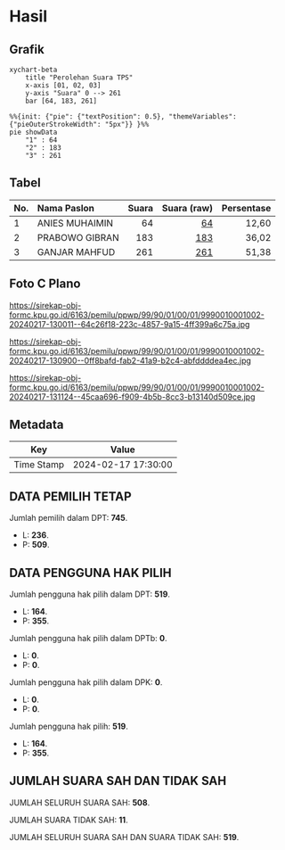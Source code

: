# Hasil

## Grafik

```mermaid
xychart-beta
    title "Perolehan Suara TPS"
    x-axis [01, 02, 03]
    y-axis "Suara" 0 --> 261
    bar [64, 183, 261]
```

```mermaid
%%{init: {"pie": {"textPosition": 0.5}, "themeVariables": {"pieOuterStrokeWidth": "5px"}} }%%
pie showData
    "1" : 64
    "2" : 183
    "3" : 261
```

## Tabel

| No. | Nama Paslon    | Suara | Suara (raw) | Persentase |
|:--- |:-------------- | -----:| -----------:| ----------:|
| 1   | ANIES MUHAIMIN | 64    | [64][p-1]   | 12,60      |
| 2   | PRABOWO GIBRAN | 183   | [183][p-2]  | 36,02      |
| 3   | GANJAR MAHFUD  | 261   | [261][p-3]  | 51,38      |


[p-1]: https://github.com/gigit-pemilu/pemilu-2024-99-luar-negeri/blob/main/pilpres/hitung-suara/sub/99-luar-negeri/sub/90-perth-australia/sub/01-perth-australia/sub/0001-perth-australia/sub/002-pos-002/sub/paslon-1.txt
[p-2]: https://github.com/gigit-pemilu/pemilu-2024-99-luar-negeri/blob/main/pilpres/hitung-suara/sub/99-luar-negeri/sub/90-perth-australia/sub/01-perth-australia/sub/0001-perth-australia/sub/002-pos-002/sub/paslon-2.txt
[p-3]: https://github.com/gigit-pemilu/pemilu-2024-99-luar-negeri/blob/main/pilpres/hitung-suara/sub/99-luar-negeri/sub/90-perth-australia/sub/01-perth-australia/sub/0001-perth-australia/sub/002-pos-002/sub/paslon-3.txt

## Foto C Plano

https://sirekap-obj-formc.kpu.go.id/6163/pemilu/ppwp/99/90/01/00/01/9990010001002-20240217-130011--64c26f18-223c-4857-9a15-4ff399a6c75a.jpg

https://sirekap-obj-formc.kpu.go.id/6163/pemilu/ppwp/99/90/01/00/01/9990010001002-20240217-130900--0ff8bafd-fab2-41a9-b2c4-abfddddea4ec.jpg

https://sirekap-obj-formc.kpu.go.id/6163/pemilu/ppwp/99/90/01/00/01/9990010001002-20240217-131124--45caa696-f909-4b5b-8cc3-b13140d509ce.jpg


## Metadata

| Key        | Value               |
| ---------- | ------------------- |
| Time Stamp | 2024-02-17 17:30:00 |


## DATA PEMILIH TETAP

Jumlah pemilih dalam DPT: **745**.
 * L: **236**.
 * P: **509**.

## DATA PENGGUNA HAK PILIH

Jumlah pengguna hak pilih dalam DPT: **519**.
 * L: **164**.
 * P: **355**.

Jumlah pengguna hak pilih dalam DPTb: **0**.
 * L: **0**.
 * P: **0**.

Jumlah pengguna hak pilih dalam DPK: **0**.
 * L: **0**.
 * P: **0**.

Jumlah pengguna hak pilih: **519**.
 * L: **164**.
 * P: **355**.

## JUMLAH SUARA SAH DAN TIDAK SAH

JUMLAH SELURUH SUARA SAH: **508**.

JUMLAH SUARA TIDAK SAH: **11**.

JUMLAH SELURUH SUARA SAH DAN SUARA TIDAK SAH: **519**.


